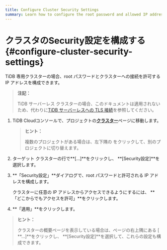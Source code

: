 ```yaml
---
title: Configure Cluster Security Settings
summary: Learn how to configure the root password and allowed IP addresses to connect to your cluster.
---
```


# クラスタのSecurity設定を構成する {#configure-cluster-security-settings}

TiDB 専用クラスターの場合、root パスワードとクラスターへの接続を許可する IP アドレスを構成できます。

> **注記：**
>
> TiDB サーバーレス クラスターの場合、このドキュメントは適用されないため、代わりに[TiDB サーバーレスへの TLS 接続](/tidb-cloud/secure-connections-to-serverless-clusters.md)を参照してください。

1.  TiDB Cloudコンソールで、プロジェクトの[**クラスター**](https://tidbcloud.com/console/clusters)ページに移動します。

    > **ヒント：**
    >
    > 複数のプロジェクトがある場合は、<mdsvgicon name="icon-left-projects">左下隅の をクリックして、別のプロジェクトに切り替えます。</mdsvgicon>

2.  ターゲット クラスターの行で**[...]**をクリックし、 **[Security設定]**を選択します。

3.  **「Security設定」**ダイアログで、root パスワードと許可される IP アドレスを構成します。

    クラスターに任意の IP アドレスからアクセスできるようにするには、 **「どこからでもアクセスを許可」**をクリックします。

4.  **「適用」**をクリックします。

> **ヒント：**
>
> クラスターの概要ページを表示している場合は、ページの右上隅にある [ **...]**をクリックし、 **[Security設定]**を選択して、これらの設定も構成できます。
